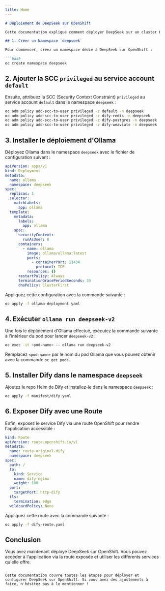 ```yaml
---
title: Home
---
```


```markdown
# Déploiement de DeepSeek sur OpenShift

Cette documentation explique comment déployer DeepSeek sur un cluster OpenShift, en créant un namespace, en attribuant des privilèges au service account, en installant les composants nécessaires, et en exposant l'application via une route.

## 1. Créer un Namespace `deepseek`

Pour commencer, créez un namespace dédié à DeepSeek sur OpenShift :

```bash
oc create namespace deepseek
```

## 2. Ajouter la SCC `privileged` au service account `default`

Ensuite, attribuez la SCC (Security Context Constraint) `privileged` au service account `default` dans le namespace `deepseek` :

```bash
oc adm policy add-scc-to-user privileged -z default -n deepseek
oc adm policy add-scc-to-user privileged -z dify-redis -n deepseek
oc adm policy add-scc-to-user privileged -z dify-postgres -n deepseek
oc adm policy add-scc-to-user privileged -z dify-weaviate -n deepseek

```

## 3. Installer le déploiement d'Ollama

Déployez Ollama dans le namespace `deepseek` avec le fichier de configuration suivant :

```yaml
apiVersion: apps/v1
kind: Deployment
metadata:
  name: ollama
  namespace: deepseek
spec:
  replicas: 1
  selector:
    matchLabels:
      app: ollama
  template:
    metadata:
      labels:
        app: ollama
    spec:
      securityContext:
        runAsUser: 0
      containers:
        - name: ollama
          image: ollama/ollama:latest
          ports:
            - containerPort: 11434
              protocol: TCP
          resources: {}
      restartPolicy: Always
      terminationGracePeriodSeconds: 30
      dnsPolicy: ClusterFirst
```

Appliquez cette configuration avec la commande suivante :

```bash
oc apply -f ollama-deployment.yaml
```

## 4. Exécuter `ollama run deepseek-v2`

Une fois le déploiement d'Ollama effectué, exécutez la commande suivante à l'intérieur du pod pour lancer `deepseek-v2` :

```bash
oc exec -it <pod-name> -- ollama run deepseek-v2
```

Remplacez `<pod-name>` par le nom du pod Ollama que vous pouvez obtenir avec la commande `oc get pods`.

## 5. Installer Dify dans le namespace `deepseek`

Ajoutez le repo Helm de Dify et installez-le dans le namespace `deepseek` :

```bash
oc apply -f manifest/dify.yaml
```

## 6. Exposer Dify avec une Route

Enfin, exposez le service Dify via une route OpenShift pour rendre l'application accessible :

```yaml
kind: Route
apiVersion: route.openshift.io/v1
metadata:
  name: route-original-dify
  namespace: deepseek
spec:
  path: /
  to:
    kind: Service
    name: dify-nginx
    weight: 100
  port:
    targetPort: http-dify
  tls:
    termination: edge
  wildcardPolicy: None
```

Appliquez cette route avec la commande suivante :

```bash
oc apply -f dify-route.yaml
```

## Conclusion

Vous avez maintenant déployé DeepSeek sur OpenShift. Vous pouvez accéder à l'application via la route exposée et utiliser les différents services qu'elle offre.
```

Cette documentation couvre toutes les étapes pour déployer et configurer DeepSeek sur OpenShift. Si vous avez des ajustements à faire, n'hésitez pas à le mentionner !